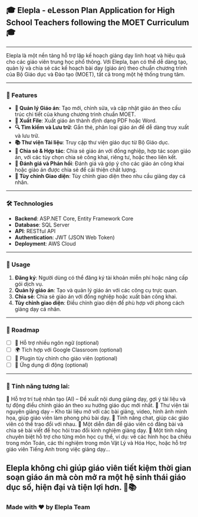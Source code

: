 ## 🎓 Elepla - eLesson Plan Application for High School Teachers following the MOET Curriculum 🎓 

---

Elepla là một nền tảng hỗ trợ lập kế hoạch giảng dạy linh hoạt và hiệu quả cho các giáo viên trung học phổ thông. Với Elepla, bạn có thể dễ dàng tạo, quản lý và chia sẻ các kế hoạch bài dạy (giáo án) theo chuẩn chương trình của Bộ Giáo dục và Đào tạo (MOET), tất cả trong một hệ thống trung tâm. 

---

### 🚀 Features

- **📅 Quản lý Giáo án**: Tạo mới, chỉnh sửa, và cập nhật giáo án theo cấu trúc chi tiết của khung chương trình chuẩn MOET.
- **📄 Xuất File**: Xuất giáo án thành định dạng PDF hoặc Word.
- **🔍 Tìm kiếm và Lưu trữ**: Gắn thẻ, phân loại giáo án để dễ dàng truy xuất và lưu trữ.
- **📚 Thư viện Tài liệu**: Truy cập thư viện giáo dục từ Bộ Giáo dục.
- **👥 Chia sẻ & Hợp tác**: Chia sẻ giáo án với đồng nghiệp, hợp tác soạn giáo án, với các tùy chọn chia sẻ công khai, riêng tư, hoặc theo liên kết.
- **💬 Đánh giá và Phản hồi**: Đánh giá và góp ý cho các giáo án công khai hoặc giáo án được chia sẻ để cải thiện chất lượng.
- **🎨 Tùy chỉnh Giao diện**: Tùy chỉnh giao diện theo nhu cầu giảng dạy cá nhân.

---

### 🛠️ Technologies

- **Backend**: ASP.NET Core, Entity Framework Core
- **Database**: SQL Server
- **API**: RESTful API
- **Authentication**: JWT (JSON Web Token)
- **Deployment**: AWS Cloud

---

### 📖 Usage

1. **Đăng ký**: Người dùng có thể đăng ký tài khoản miễn phí hoặc nâng cấp gói dịch vụ.
2. **Quản lý giáo án**: Tạo và quản lý giáo án với các công cụ trực quan.
3. **Chia sẻ**: Chia sẻ giáo án với đồng nghiệp hoặc xuất bản công khai.
4. **Tùy chỉnh giao diện**: Điều chỉnh giao diện để phù hợp với phong cách giảng dạy cá nhân.

---

### 🎯 Roadmap

- [ ] 🌟 Hỗ trợ nhiều ngôn ngữ (optional)
- [ ] 🌍 Tích hợp với Google Classroom (optional)
- [ ] 🧩 Plugin tùy chỉnh cho giáo viên (optional)
- [ ] 📱 Ứng dụng di động (optional)

---

### 🔮 Tính năng tương lai:

🚧 Hỗ trợ trí tuệ nhân tạo (AI) – Đề xuất nội dung giảng dạy, gợi ý tài liệu và tự động điều chỉnh giáo án theo xu hướng giáo dục mới nhất.
🚧 Thư viện tài nguyên giảng dạy – Kho tài liệu mở với các bài giảng, video, hình ảnh minh họa, giúp giáo viên làm phong phú bài dạy.
🚧 Tính năng chat, giúp các giáo viên có thể trao đổi với nhau.
🚧 Một diễn đàn để giáo viên có đăng bài và chia sẻ bài viết để học hỏi trao đổi kinh nghiệm giảng dạy.
🚧 Một tính năng chuyên biệt hỗ trợ cho từng môn học cụ thể, ví dụ: vẽ các hình học ba chiều trong môn Toán, các thí nghiệm trong môn Vật Lý và Hóa Học, hoặc hỗ trợ giáo viên Tiếng Anh trong việc giảng dạy...

Elepla không chỉ giúp giáo viên tiết kiệm thời gian soạn giáo án mà còn mở ra một hệ sinh thái giáo dục số, hiện đại và tiện lợi hơn. 🌟📚
---

### Made with ❤️ by Elepla Team
